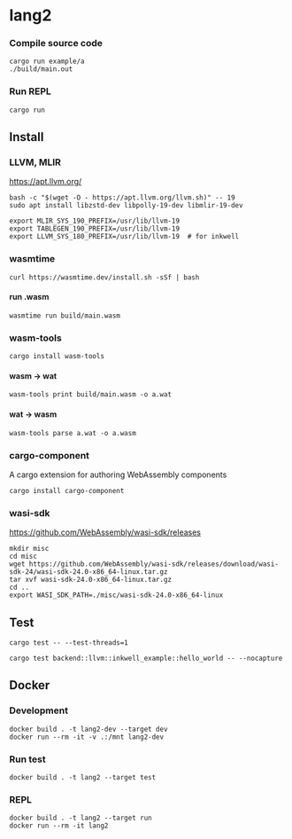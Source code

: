# lang2

### Compile source code

```
cargo run example/a
./build/main.out
```

### Run REPL
```
cargo run
```

## Install

### LLVM, MLIR

https://apt.llvm.org/
```
bash -c "$(wget -O - https://apt.llvm.org/llvm.sh)" -- 19
sudo apt install libzstd-dev libpolly-19-dev libmlir-19-dev
```
```
export MLIR_SYS_190_PREFIX=/usr/lib/llvm-19
export TABLEGEN_190_PREFIX=/usr/lib/llvm-19
export LLVM_SYS_180_PREFIX=/usr/lib/llvm-19  # for inkwell
```

### wasmtime
```
curl https://wasmtime.dev/install.sh -sSf | bash
```

#### run .wasm
```
wasmtime run build/main.wasm
```

### wasm-tools
```
cargo install wasm-tools
```

#### wasm -> wat
```
wasm-tools print build/main.wasm -o a.wat
```

#### wat -> wasm
```
wasm-tools parse a.wat -o a.wasm
```

### cargo-component
A cargo extension for authoring WebAssembly components
```
cargo install cargo-component
```

### wasi-sdk
https://github.com/WebAssembly/wasi-sdk/releases
```
mkdir misc
cd misc
wget https://github.com/WebAssembly/wasi-sdk/releases/download/wasi-sdk-24/wasi-sdk-24.0-x86_64-linux.tar.gz
tar xvf wasi-sdk-24.0-x86_64-linux.tar.gz
cd ..
export WASI_SDK_PATH=./misc/wasi-sdk-24.0-x86_64-linux
```

## Test

```
cargo test -- --test-threads=1
```
```
cargo test backend::llvm::inkwell_example::hello_world -- --nocapture
```

## Docker

### Development
```
docker build . -t lang2-dev --target dev
docker run --rm -it -v .:/mnt lang2-dev
```

### Run test
```
docker build . -t lang2 --target test
```

### REPL
```
docker build . -t lang2 --target run
docker run --rm -it lang2
```

